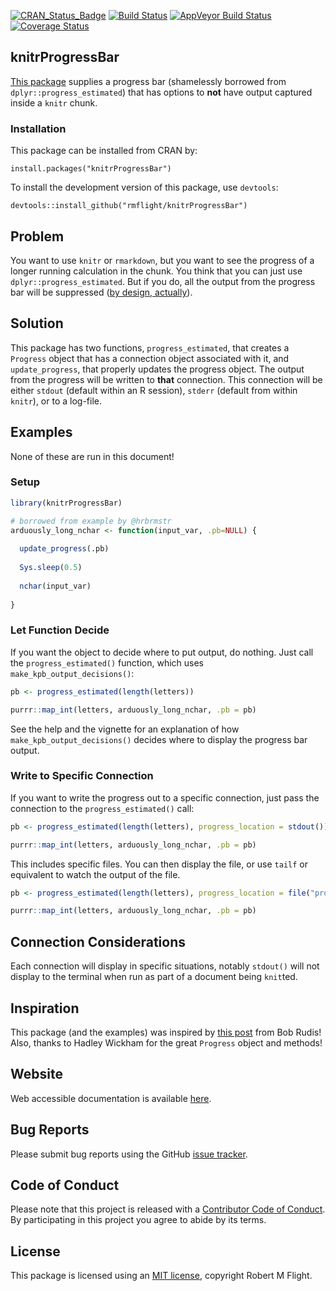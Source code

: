 
[![CRAN\_Status\_Badge](http://www.r-pkg.org/badges/version/knitrProgressBar)](https://cran.r-project.org/package=knitrProgressBar) [![Build Status](https://travis-ci.org/rmflight/knitrProgressBar.svg?branch=master)](https://travis-ci.org/rmflight/knitrProgressBar) [![AppVeyor Build Status](https://ci.appveyor.com/api/projects/status/github/rmflight/knitrProgressBar?branch=master&svg=true)](https://ci.appveyor.com/project/rmflight/knitrProgressBar) [![Coverage Status](https://img.shields.io/codecov/c/github/rmflight/knitrProgressBar/master.svg)](https://codecov.io/github/rmflight/knitrProgressBar?branch=master)

knitrProgressBar
----------------

[This package](https://rmflight.github.io/knitrProgressBar) supplies a progress bar (shamelessly borrowed from `dplyr::progress_estimated`) that has options to **not** have output captured inside a `knitr` chunk.

### Installation

This package can be installed from CRAN by:

    install.packages("knitrProgressBar")

To install the development version of this package, use `devtools`:

    devtools::install_github("rmflight/knitrProgressBar")

Problem
-------

You want to use `knitr` or `rmarkdown`, but you want to see the progress of a longer running calculation in the chunk. You think that you can just use `dplyr::progress_estimated`. But if you do, all the output from the progress bar will be suppressed ([by design, actually](https://github.com/tidyverse/dplyr/blob/master/R/progress.R#L96)).

Solution
--------

This package has two functions, `progress_estimated`, that creates a `Progress` object that has a connection object associated with it, and `update_progress`, that properly updates the progress object. The output from the progress will be written to **that** connection. This connection will be either `stdout` (default within an R session), `stderr` (default from within `knitr`), or to a log-file.

Examples
--------

None of these are run in this document!

### Setup

``` r
library(knitrProgressBar)

# borrowed from example by @hrbrmstr
arduously_long_nchar <- function(input_var, .pb=NULL) {
  
  update_progress(.pb)
  
  Sys.sleep(0.5)
  
  nchar(input_var)
  
}
```

### Let Function Decide

If you want the object to decide where to put output, do nothing. Just call the `progress_estimated()` function, which uses `make_kpb_output_decisions()`:

``` r
pb <- progress_estimated(length(letters))

purrr::map_int(letters, arduously_long_nchar, .pb = pb)
```

See the help and the vignette for an explanation of how `make_kpb_output_decisions()` decides where to display the progress bar output.

### Write to Specific Connection

If you want to write the progress out to a specific connection, just pass the connection to the `progress_estimated()` call:

``` r
pb <- progress_estimated(length(letters), progress_location = stdout())

purrr::map_int(letters, arduously_long_nchar, .pb = pb)
```

This includes specific files. You can then display the file, or use `tailf` or equivalent to watch the output of the file.

``` r
pb <- progress_estimated(length(letters), progress_location = file("progress.log", open = "w"))

purrr::map_int(letters, arduously_long_nchar, .pb = pb)
```

Connection Considerations
-------------------------

Each connection will display in specific situations, notably `stdout()` will not display to the terminal when run as part of a document being `knit`ted.

Inspiration
-----------

This package (and the examples) was inspired by [this post](https://rud.is/b/2017/03/27/all-in-on-r%E2%81%B4-progress-bars-on-first-post/) from Bob Rudis! Also, thanks to Hadley Wickham for the great `Progress` object and methods!

Website
-------

Web accessible documentation is available [here](https://rmflight.github.io/knitrProgressBar).

Bug Reports
-----------

Please submit bug reports using the GitHub [issue tracker](https://github.com/rmflight/knitrProgressBar/issues).

Code of Conduct
---------------

Please note that this project is released with a [Contributor Code of Conduct](CONDUCT.md). By participating in this project you agree to abide by its terms.

License
-------

This package is licensed using an [MIT license](LICENSE.md), copyright Robert M Flight.

